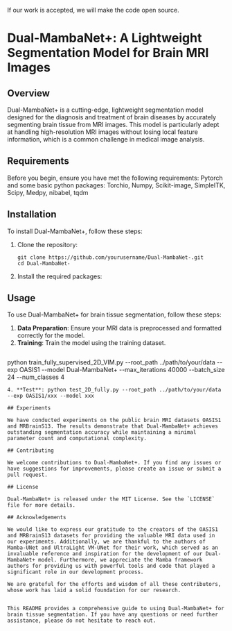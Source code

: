 
If our work is accepted, we will make the code open source.



# Dual-MambaNet+: A Lightweight Segmentation Model for Brain MRI Images

## Overview

Dual-MambaNet+ is a cutting-edge, lightweight segmentation model designed for the diagnosis and treatment of brain diseases by accurately segmenting brain tissue from MRI images. This model is particularly adept at handling high-resolution MRI images without losing local feature information, which is a common challenge in medical image analysis.

## Requirements

Before you begin, ensure you have met the following requirements:
Pytorch and some basic python packages: Torchio, Numpy, Scikit-image, SimpleITK, Scipy, Medpy, nibabel, tqdm
## Installation

To install Dual-MambaNet+, follow these steps:

1. Clone the repository:
   ```
   git clone https://github.com/yourusername/Dual-MambaNet-.git
   cd Dual-MambaNet-
   ```

2. Install the required packages:

## Usage

To use Dual-MambaNet+ for brain tissue segmentation, follow these steps:

1. **Data Preparation**: Ensure your MRI data is preprocessed and formatted correctly for the model.
2. **Training**: Train the model using the training dataset.
   ```
  python train_fully_supervised_2D_VIM.py --root_path ../path/to/your/data --exp OASIS1 --model Dual-MambaNet+ --max_iterations 40000 --batch_size 24  --num_classes 4

   ```
4. **Test**: python test_2D_fully.py --root_path ../path/to/your/data --exp OASIS1/xxx --model xxx

## Experiments

We have conducted experiments on the public brain MRI datasets OASIS1 and MRBrainS13. The results demonstrate that Dual-MambaNet+ achieves outstanding segmentation accuracy while maintaining a minimal parameter count and computational complexity.

## Contributing

We welcome contributions to Dual-MambaNet+. If you find any issues or have suggestions for improvements, please create an issue or submit a pull request.

## License

Dual-MambaNet+ is released under the MIT License. See the `LICENSE` file for more details.

## Acknowledgements

We would like to express our gratitude to the creators of the OASIS1 and MRBrainS13 datasets for providing the valuable MRI data used in our experiments. Additionally, we are thankful to the authors of Mamba-UNet and UltraLight VM-UNet for their work, which served as an invaluable reference and inspiration for the development of our Dual-MambaNet+ model. Furthermore, we appreciate the Mamba framework authors for providing us with powerful tools and code that played a significant role in our development process.

We are grateful for the efforts and wisdom of all these contributors, whose work has laid a solid foundation for our research.


This README provides a comprehensive guide to using Dual-MambaNet+ for brain tissue segmentation. If you have any questions or need further assistance, please do not hesitate to reach out.
